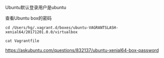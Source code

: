 
Ubuntu默认登录用户是ubuntu

查看Ubuntu box的密码

```
cd /Users/hg/.vagrant.d/boxes/ubuntu-VAGRANTSLASH-xenial64/20171201.0.0/virtualbox

cat Vagrantfile 
```


https://askubuntu.com/questions/832137/ubuntu-xenial64-box-password